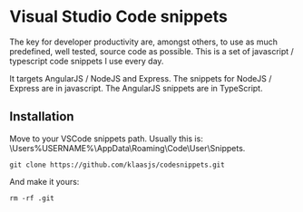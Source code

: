 # Visual Studio Code snippets
The key for developer productivity are, amongst others, to use as much predefined, well tested, source code as possible. This is a set of javascript / typescript code snippets I use every day.

It targets AngularJS / NodeJS and Express. The snippets for NodeJS / Express are in javascript. The AngularJS snippets are in TypeScript.

## Installation
Move to your VSCode snippets path. Usually this is: \Users\%USERNAME%\AppData\Roaming\Code\User\Snippets.

```
git clone https://github.com/klaasjs/codesnippets.git
```

And make it yours:
```
rm -rf .git
```
